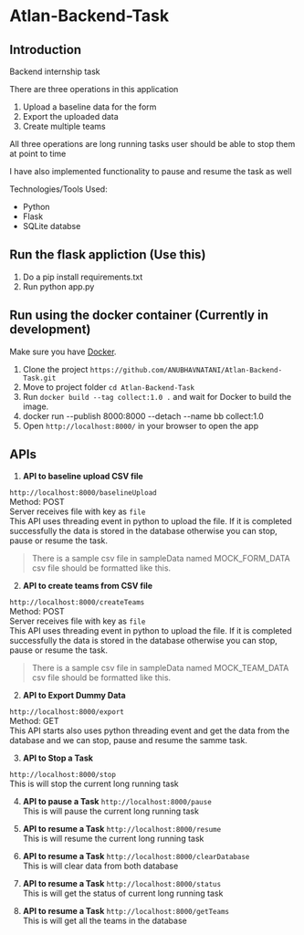 # Atlan-Backend-Task

## Introduction

Backend internship task

There are three operations in this application
1. Upload a baseline data for the form
2. Export the uploaded data
3. Create multiple teams

All three operations are long running tasks user should be able to stop them at point to time

I have also implemented functionality to pause and resume the task as well

Technologies/Tools Used:
  - Python
  - Flask
  - SQLite databse

## Run the flask appliction (Use this)
1.  Do a pip install requirements.txt
2.  Run python app.py

## Run using the docker container (Currently in development)
Make sure you have [Docker](https://docs.docker.com/installation/).
  1. Clone the project
  `https://github.com/ANUBHAVNATANI/Atlan-Backend-Task.git`
  2. Move to project folder
  `cd Atlan-Backend-Task`
  3. Run `docker build --tag collect:1.0 .` and wait for Docker to build the image.
  4. docker run --publish 8000:8000 --detach --name bb collect:1.0
  5. Open `http://localhost:8000/` in your browser to open the app
  
  ## APIs
   1. **API to baseline upload CSV file**
   
   `http://localhost:8000/baselineUpload`  
   Method: POST  
   Server receives file with key as `file`  
   This API uses threading event in python to upload the file. If it is completed successfully the data is stored in the database otherwise you can stop, pause or resume the task.
   >There is a sample csv file in sampleData named MOCK_FORM_DATA csv file should be formatted like this.
   
   2. **API to create teams from CSV file**
   
  
   `http://localhost:8000/createTeams`  
   Method: POST  
   Server receives file with key as `file`  
   This API uses threading event in python to upload the file. If it is completed successfully the data is stored in the database otherwise you can stop, pause or resume the task.
   >There is a sample csv file in sampleData named MOCK_TEAM_DATA csv file should be formatted like this.
   
   
  2. **API to Export Dummy Data**
   
   `http://localhost:8000/export`  
   Method: GET  
   This API starts also uses python threading event and get the data from the database and we can stop, pause and resume the samme task.
   
 
  3. **API to Stop a Task**
   
   `http://localhost:8000/stop`    
    This is will stop the current long running task

  4. **API to pause a Task**
    `http://localhost:8000/pause`    
    This is will pause the current long running task

  5. **API to resume a Task**
    `http://localhost:8000/resume`    
    This is will resume the current long running task
  
  6. **API to resume a Task**
    `http://localhost:8000/clearDatabase`    
    This is will clear data from both database 

 7. **API to resume a Task**
    `http://localhost:8000/status`    
    This is will get the status of current long running task

 8. **API to resume a Task**
    `http://localhost:8000/getTeams`    
    This is will get all the teams in the database